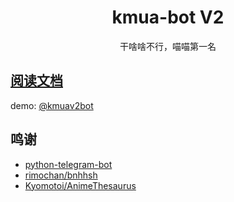 <div align="center">

# kmua-bot V2

干啥啥不行，喵喵第一名
</div>

## [阅读文档](https://krau.github.io/kmua-bot/)

demo: [@kmuav2bot](https://t.me/kmuav2bot)

## 鸣谢

- [python-telegram-bot](https://python-telegram-bot.org/)
- [rimochan/bnhhsh](https://github.com/RimoChan/bnhhsh)
- [Kyomotoi/AnimeThesaurus](https://github.com/Kyomotoi/AnimeThesaurus)